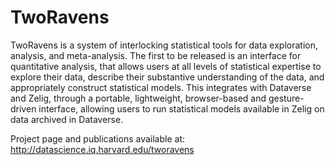 TwoRavens
=========

TwoRavens is a system of interlocking statistical tools for data exploration, analysis, and meta-analysis.  The first to be released is an interface for quantitative analysis, that allows users at all levels of statistical expertise to explore their data, describe their substantive understanding of the data, and appropriately construct statistical models. This integrates with Dataverse and Zelig, through a portable, lightweight, browser-based and gesture-driven interface, allowing users to run statistical models available in Zelig on data archived in Dataverse.

Project page and publications available at: 
http://datascience.iq.harvard.edu/tworavens


